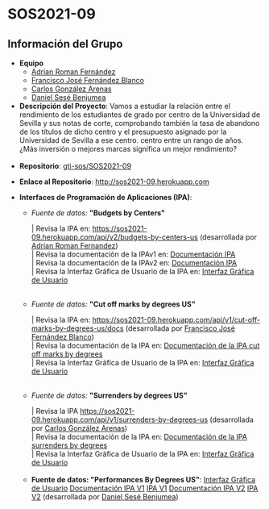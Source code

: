 # SOS2021-09

<h2>Información del Grupo</h2>
<ul>
    <li>
        <strong>Equipo</strong>
        <ul>
            <li>
                <a href="https://github.com/Adrirofer">Adrian Roman Fernández</a>
            </li>
            <li>
                <a href="https://github.com/franfdezb">Francisco José Fernández Blanco</a>
            </li>
            <li>
                <a href="https://github.com/cargonare1">Carlos González Arenas</a>
            </li>
            <li>
                <a href="https://github.com/Wocanilo">Daniel Sesé Benjumea</a>
            </li>
        </ul>
    </li>
    <li><strong>Descripción del Proyecto</strong>: Vamos a estudiar la relación entre el rendimiento de los estudiantes de grado por centro de la Universidad de Sevilla y sus notas de corte, comprobando también la tasa de abandono de los títulos de dicho centro y el presupuesto asignado por la Universidad de Sevilla a ese centro. centro entre un rango de años. ¿Más inversión o mejores marcas significa un mejor rendimiento?</li>
    <br>
    <li>
        <strong>Repositorio</strong>: <a href="https://github.com/gti-sos/SOS2021-09">gti-sos/SOS2021-09</a>
    </li>
    <li>
        <p><strong>Enlace al Repositorio</strong>: <a href="http://sos2021-09.herokuapp.com">http://sos2021-09.herokuapp.com</a></p>
    </li>
    <li>
        <p><strong>Interfaces de Programación de Aplicaciones (IPA)</strong>:</p>
        <ul>
            <li>
                <p><i>Fuente de datos:</i> <strong>"Budgets by Centers"</strong></p>
                | Revisa la IPA en: <a href="https://sos2021-09.herokuapp.com/api/v2/budgets-by-centers-us/">https://sos2021-09.herokuapp.com/api/v2/budgets-by-centers-us</a> (desarrollada por <a href="https://github.com/Adrirofer">Adrian Roman Fernandez</a>)
                <br>| Revisa la documentación de la IPAv1 en: <a href="https://documenter.getpostman.com/view/14937223/TzRShTVc"> Documentación IPA</a>
                <br>| Revisa la documentación de la IPAv2 en: <a href="https://documenter.getpostman.com/view/14937223/TzJydbQt"> Documentación IPA</a>
                <br>| Revisa la Interfaz Gráfica de Usuario de la IPA en: <a href="/budgetsAPI/"> Interfaz Gráfica de Usuario</a>
            </li>
            <br>
            <li>
                <p><i>Fuente de datos:</i> <strong>"Cut off marks by degrees US"</strong></p>
                | Revisa la IPA en: <a href="https://sos2021-09.herokuapp.com/api/v1/cut-off-marks-by-degrees-us/docs">https://sos2021-09.herokuapp.com/api/v1/cut-off-marks-by-degrees-us/docs</a> (desarrollada por <a href="https://github.com/franfdezb">Francisco José Fernández Blanco</a>)
                <br> | Revisa la documentación de la IPA en: <a href="https://documenter.getpostman.com/view/14962900/TzJsfJ4p">Documentación de la IPA cut off marks by degrees</a>
                <br> | Revisa la Interfaz Gráfica de Usuario de la IPA en: <a href="/fraferbla1/"> Interfaz Gráfica de Usuario</a>
            </li>
            <br>
            <li>
                <p><i>Fuente de datos:</i> <strong>"Surrenders by degrees US"</strong></p>
                | Revisa la IPA <a href="https://sos2021-09.herokuapp.com/api/v1/surrenders-by-degrees-us">https://sos2021-09.herokuapp.com/api/v1/surrenders-by-degrees-us</a> (desarrollada por <a href="https://github.com/cargonare1">Carlos González Arenas</a>)
                <br> | Revisa la documentación de la IPA en: <a href="https://documenter.getpostman.com/view/12390654/TzJu8c5h">Documentación de la IPA surrenders by degrees</a>
                <br> | Revisa la Interfaz Gráfica de Usuario de la IPA en: <a href="/cargonare1/"> Interfaz Gráfica de Usuario</a>
            </li>
            <br>
            <li><b>Fuente de datos: "Performances By Degrees US"</b>:
                <a href="/dansesben/">Interfaz Gráfica de Usuario</a>
                <a href="https://documenter.getpostman.com/view/15037183/TzRLmWbS">Documentación IPA V1</a>
                <a href="https://sos2021-09.herokuapp.com/api/v1/performances-by-degrees-us/">IPA V1</a>
                <a href="https://documenter.getpostman.com/view/15037183/TzJsexSB">Documentación IPA V2</a>
                <a href="https://sos2021-09.herokuapp.com/api/v2/performances-by-degrees-us/">IPA V2</a>
                (desarrollada por <a href="https://github.com/Wocanilo">Daniel Sesé Benjumea</a>)
            </li>
        </ul>
    </li>
</ul>
